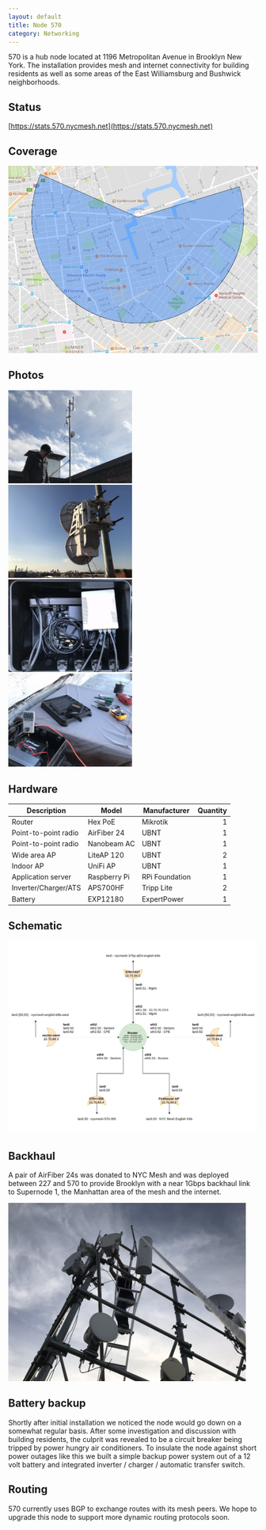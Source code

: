 ```yaml
---
layout: default
title: Node 570
category: Networking
---
```


570 is a hub node located at 1196 Metropolitan Avenue in Brooklyn New York. The installation provides mesh and internet connectivity for building residents as well as some areas of the East Williamsburg and Bushwick neighborhoods.

## Status

[https://stats.570.nycmesh.net](https://stats.570.nycmesh.net)

## Coverage

<img title="Coverage area" src="../assets/images/nycmesh-570-coverage.jpg">

## Photos

<img title="The radios" src="../assets/images/nycmesh-570-radios.png" style="width:49.7%;">
<img title="Point-to-point link to node 227" src="../assets/images/nycmesh-570-227-link.png" style="width:49.7%;">
<img title="The router" src="../assets/images/nycmesh-570-router.png" style="width:49.7%;">
<img title="Battery backup" src="../assets/images/nycmesh-570-battery.png" style="width:49.7%;">

## Hardware

<style>
section td {
  width: 33.33%;
}
</style>

|Description|Model|Manufacturer|Quantity|
|-----------|-----|------------|---:|
| Router | Hex PoE | Mikrotik | 1 |
| Point-to-point radio | AirFiber 24 | UBNT | 1 |
| Point-to-point radio | Nanobeam AC | UBNT | 1 |
| Wide area AP | LiteAP 120 | UBNT | 2 |
| Indoor AP | UniFi AP | UBNT | 1 |
| Application server | Raspberry Pi | RPi Foundation | 1 |
| Inverter/Charger/ATS | APS700HF | Tripp Lite | 2 |
| Battery | EXP12180 | ExpertPower | 1 |

## Schematic

<img title="Schematic" src="../assets/images/nycmesh-570-schematic.png">

## Backhaul

A pair of AirFiber 24s was donated to NYC Mesh and was deployed between 227 and 570 to provide Brooklyn with a near 1Gbps backhaul link to Supernode 1, the Manhattan area of the mesh and the internet.

<img title="Deploying an AF24 at node 227" src="../assets/images/nycmesh-570-227-link-2.png" style="max-width:480px;">

## Battery backup

Shortly after initial installation we noticed the node would go down on a somewhat regular basis. After some investigation and discussion with building residents, the culprit was revealed to be a circuit breaker being tripped by power hungry air conditioners. To insulate the node against short power outages like this we built a simple backup power system out of a 12 volt battery and integrated inverter / charger / automatic transfer switch.

## Routing

570 currently uses BGP to exchange routes with its mesh peers. We hope to upgrade this node to support more dynamic routing protocols soon.
